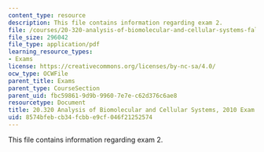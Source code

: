 ```yaml
---
content_type: resource
description: This file contains information regarding exam 2.
file: /courses/20-320-analysis-of-biomolecular-and-cellular-systems-fall-2012/8574bfebcb34fcbbe9cf046f21252574_MIT20_320F12_2010Exam2.pdf
file_size: 296042
file_type: application/pdf
learning_resource_types:
- Exams
license: https://creativecommons.org/licenses/by-nc-sa/4.0/
ocw_type: OCWFile
parent_title: Exams
parent_type: CourseSection
parent_uid: fbc59861-9d9b-9960-7e7e-c62d376c6ae8
resourcetype: Document
title: 20.320 Analysis of Biomolecular and Cellular Systems, 2010 Exam 2
uid: 8574bfeb-cb34-fcbb-e9cf-046f21252574
---
```

This file contains information regarding exam 2.